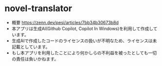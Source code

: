# novel-translator
- 概要 https://zenn.dev/pesi/articles/7bb34b30673b8d
- 本アプリは生成AI(Github Copilot, Copilot In Windows)を利用して作成しています。
- 生成AIで作成したコードのライセンスの扱いが不明なため、ライセンスは未記載としています。
- もし本アプリを利用したことにより何かしらの不利益を被ったとしても一切の責任は負いかねます。
